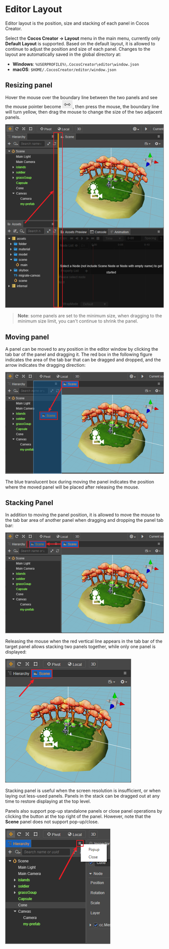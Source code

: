 # Editor Layout

Editor layout is the position, size and stacking of each panel in Cocos Creator.

Select the **Cocos Creator -> Layout** menu in the main menu, currently only **Default Layout** is supported. Based on the default layout, it is allowed to continue to adjust the position and size of each panel. Changes to the layout are automatically saved in the global directory at:

- **Windows**: `%USERPROFILE%\.CocosCreator\editor\window.json`
- **macOS**: `$HOME/.CocosCreator/editor/window.json`

## Resizing panel

Hover the mouse over the boundary line between the two panels and see the mouse pointer become ![mouse-cursor](index/mouse-cursor.jpg), then press the mouse, the boundary line will turn yellow, then drag the mouse to change the size of the two adjacent panels.

![resize](index/resize.png)

> **Note**: some panels are set to the minimum size, when dragging to the minimum size limit, you can't continue to shrink the panel.

## Moving panel

A panel can be moved to any position in the editor window by clicking the tab bar of the panel and dragging it. The red box in the following figure indicates the area of the tab bar that can be dragged and dropped, and the arrow indicates the dragging direction:

![drag tab](index/drag_tab.png)

The blue translucent box during moving the panel indicates the position where the moved panel will be placed after releasing the mouse.

## Stacking Panel

In addition to moving the panel position, it is allowed to move the mouse to the tab bar area of another panel when dragging and dropping the panel tab bar:

![stack before](index/stack_before.png)

Releasing the mouse when the red vertical line appears in the tab bar of the target panel allows stacking two panels together, while only one panel is displayed: 

![stack after](index/stack_after.png)

Stacking panel is useful when the screen resolution is insufficient, or when laying out less-used panels. Panels in the stack can be dragged out at any time to restore displaying at the top level.

Panels also support pop-up standalone panels or close panel operations by clicking the button at the top right of the panel. However, note that the **Scene** panel does not support pop-up/close.

![popup](index/popup.png)
